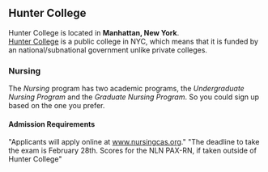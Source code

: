 ## **Hunter College**  
Hunter College is located in **Manhattan, New York**.  
[Hunter College](https://hunter.cuny.edu/) is a public college in NYC, which means that it is funded by an national/subnational government unlike private colleges.
### Nursing  
The _Nursing_ program has two academic programs, the _Undergraduate Nursing Program_ and the _Graduate Nursing Program_. So you could sign up based on the one you prefer.
#### Admission Requirements  
"Applicants will apply online at www.nursingcas.org." "The deadline to take the exam is February 28th. Scores for the NLN PAX-RN, if taken outside of Hunter College"